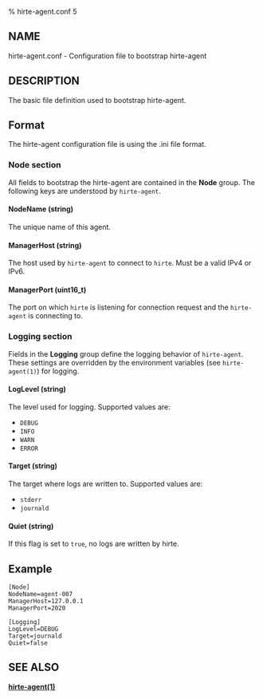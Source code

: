 % hirte-agent.conf 5

## NAME

hirte-agent.conf - Configuration file to bootstrap hirte-agent

## DESCRIPTION

The basic file definition used to bootstrap hirte-agent.

## Format

The hirte-agent configuration file is using the .ini file format.

### Node section

All fields to bootstrap the hirte-agent are contained in the **Node** group. The following keys are understood by `hirte-agent`.

#### **NodeName** (string)

The unique name of this agent.

#### **ManagerHost** (string)

The host used by `hirte-agent` to connect to `hirte`. Must be a valid IPv4 or IPv6.

#### **ManagerPort** (uint16_t)

The port on which `hirte` is listening for connection request and the `hirte-agent` is connecting to.

### Logging section

Fields in the **Logging** group define the logging behavior of `hirte-agent`. These settings are overridden by the environment variables (see `hirte-agent(1)`) for logging.

#### **LogLevel** (string)

The level used for logging. Supported values are:

- `DEBUG`
- `INFO`
- `WARN`
- `ERROR`

#### **Target** (string)

The target where logs are written to. Supported values are:

- `stderr`
- `journald`

#### **Quiet** (string)

If this flag is set to `true`, no logs are written by hirte.

## Example

```
[Node]
NodeName=agent-007
ManagerHost=127.0.0.1
ManagerPort=2020

[Logging]
LogLevel=DEBUG
Target=journald
Quiet=false
```

## SEE ALSO

**[hirte-agent(1)](https://github.com/containers/hirte/blob/main/doc/man/hirte-agent.1.md)**

